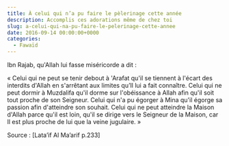 ```yaml
---
title: À celui qui n’a pu faire le pèlerinage cette année
description: Accomplis ces adorations même de chez toi
slug: a-celui-qui-na-pu-faire-le-pelerinage-cette-annee
date: 2016-09-14 00:00:00+0000
categories:
  - Fawaïd
---
```


Ibn Rajab, qu'Allah lui fasse miséricorde a dit :

« Celui qui ne peut se tenir debout à 'Arafat qu'il se tiennent à l'écart des interdits d'Allah en s'arrêtant aux limites qu’Il lui a fait connaître. Celui qui ne peut dormir à Muzdalifa qu'il dorme sur l'obéissance à Allah afin qu'il soit tout proche de son Seigneur. Celui qui n'a pu égorger à Mina qu'il égorge sa passion afin d'atteindre son souhait. Celui qui ne peut atteindre la Maison d'Allah parce qu'il est loin, qu'il se dirige vers le Seigneur de la Maison, car Il est plus proche de lui que la veine jugulaire. » 

Source : [Lata’if Al Ma’arif p.233]
